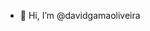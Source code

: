 - 👋 Hi, I’m @davidgamaoliveira

<!---
Davilao/Davilao is a ✨ special ✨ repository because its `README.md` (this file) appears on your GitHub profile.
You can click the Preview link to take a look at your changes.
--->
